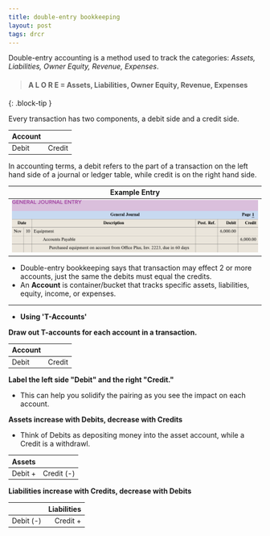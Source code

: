 ```yaml
---
title: double-entry bookkeeping
layout: post
tags: drcr
---
```


Double-entry accounting is a method used to track the categories: *Assets, Liabilities, Owner Equity, Revenue, Expenses*.

> #### A L O R E = Assets, Liabilities, Owner Equity, Revenue, Expenses
{: .block-tip }

Every transaction has two components, a debit side and a credit side.

| Account ||
|:--------|----------:|
| Debit   | Credit    |

In accounting terms, a debit refers to the part of a transaction on the left hand side of a journal or ledger table, while credit is on the right hand side.

| Example Entry |
|:-----:|
| ![Example Entry](/assets/mc-graw-accounting-course/example.journal.entry.png)  |

- Double-entry bookkeeping says that transaction may effect 2 or more accounts, just the same the debits must equal the credits. 
- An **Account** is  container/bucket that tracks specific assets, liabilities, equity, income, or expenses. 


---



- **Using 'T-Accounts'**  

**Draw out T-accounts for each account in a transaction.**  

| Account ||
|:--------|----------:|
| Debit   | Credit    |

**Label the left side "Debit" and the right "Credit."**
- This can help you solidify the pairing as you see the impact on each account.  



**Assets increase with Debits, decrease with Credits**
  - Think of Debits as depositing money into the asset account, while a Credit is a withdrawl.

| Assets ||
|:--------|----------:|
| Debit + | Credit (-)|



**Liabilities increase with Credits, decrease with Debits** 

|| Liabilities |
|:----------|--------:|
| Debit (-) | Credit +|
